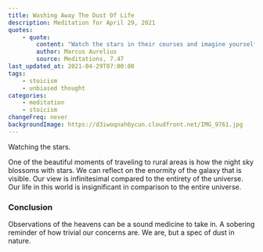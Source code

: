 ```yaml
---
title: Washing Away The Dust Of Life
description: Meditation for April 29, 2021
quotes:
    - quote:
        content: "Watch the stars in their courses and imagine yourself running alongside them. Think constantly on the changes of the elements into each other, for such thoughts wash away the dust of earthly life."
        author: Marcus Aurelius
        source: Meditations, 7.47
last_updated_at: 2021-04-29T07:00:00
tags:
    - stoicism
    - unbiased thought
categories:
    - meditation
    - stoicism
changeFreq: never
backgroundImage: https://d3iwoqnah6ycun.cloudfront.net/IMG_9761.jpg
---
```


Watching the stars.

One of the beautiful moments of traveling to rural areas is how the night sky blossoms with stars. We can reflect on the 
enormity of the galaxy that is visible. Our view is infinitesimal compared to the entirety of the universe.  Our life in 
this world is insignificant in comparison to the entire universe.

### Conclusion

Observations of the heavens can be a sound medicine to take in. A sobering reminder of how trivial our concerns are. We 
are, but a spec of dust in nature.  

